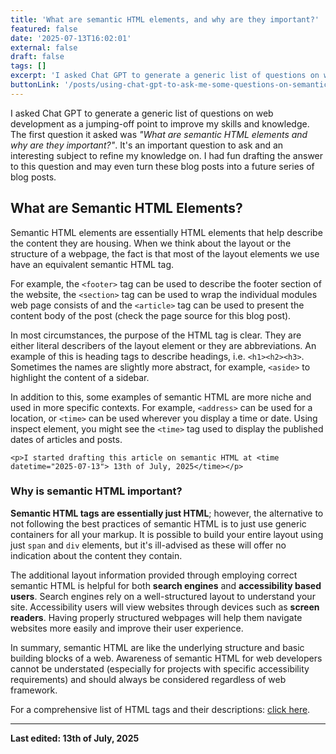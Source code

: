 ```yaml
---
title: 'What are semantic HTML elements, and why are they important?'
featured: false
date: '2025-07-13T16:02:01'
external: false
draft: false
tags: []
excerpt: 'I asked Chat GPT to generate a generic list of questions on web development and answered one on semantic HTML'
buttonLink: '/posts/using-chat-gpt-to-ask-me-some-questions-on-semantic-html'
---
```


I asked Chat GPT to generate a generic list of questions on web development as a jumping-off point to improve my skills and knowledge. The first question it asked was *"What are semantic HTML elements and why are they important?"*. It's an important question to ask and an interesting subject to refine my knowledge on. I had fun drafting the answer to this question and may even turn these blog posts into a future series of blog posts. 

## What are Semantic HTML Elements?

Semantic HTML elements are essentially HTML elements that help describe the content they are housing. When we think about the layout or the structure of a webpage, the fact is that most of the layout elements we use have an equivalent semantic HTML tag. 

For example, the `<footer>` tag can be used to describe the footer section of the website, the `<section>` tag can be used to wrap the individual modules web page consists of and the `<article>` tag can be used to present the content body of the post (check the page source for this blog post).

In most circumstances, the purpose of the HTML tag is clear. They are either literal describers of the layout element or they are abbreviations. An example of this is heading tags to describe headings, i.e. `<h1><h2><h3>`. Sometimes the names are slightly more abstract, for example, `<aside>` to highlight the content of a sidebar. 

In addition to this, some examples of semantic HTML are more niche and used in more specific contexts. For example, `<address>` can be used for a location, or `<time>` can be used wherever you display a time or date. Using inspect element, you might see the `<time>`  tag used to display the published dates of articles and posts. 

```
<p>I started drafting this article on semantic HTML at <time datetime="2025-07-13"> 13th of July, 2025</time></p>
```

### Why is semantic HTML important?

**Semantic HTML tags are essentially just HTML**; however, the alternative to not following the best practices of semantic HTML is to just use generic containers for all your markup. It is possible to build your entire layout using just `span` and `div` elements, but it's ill-advised as these will offer no indication about the content they contain. 

The additional layout information provided through employing correct semantic HTML is helpful for both **search engines** and **accessibility based users**. Search engines rely on a well-structured layout to understand your site. Accessibility users will view websites through devices such as **screen readers**. Having properly structured webpages will help them navigate websites more easily and improve their user experience. 

In summary, semantic HTML are like the underlying structure and basic building blocks of a web. Awareness of semantic HTML for web developers cannot be understated (especially for projects with specific accessibility requirements) and should always be considered regardless of web framework.

For a comprehensive list of HTML tags and their descriptions: [click here](https://developer.mozilla.org/en-US/docs/Web/HTML/Reference/Elements).

---

**Last edited: 13th of July, 2025**